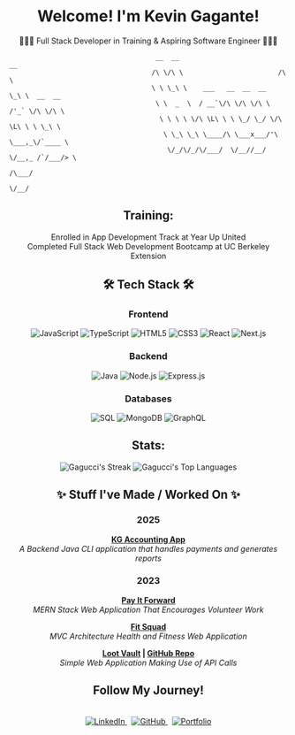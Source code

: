 <h1 align="center"> Welcome! I'm Kevin Gagante!</h1>
<p align="center"> 👨🏽‍💻 Full Stack Developer in Training & Aspiring Software Engineer 👨🏽‍💻 </p>

```
                                     __  __                          __              
                                    /\ \/\ \                        /\ \             
                                    \ \ \_\ \    ___   __  __  __   \_\ \  __  __    
                                     \ \  _  \  / __`\/\ \/\ \/\ \  /'_` \/\ \/\ \   
                                      \ \ \ \ \/\ \L\ \ \ \_/ \_/ \/\ \L\ \ \ \_\ \  
                                       \ \_\ \_\ \____/\ \___x___/'\ \___,_\/`____ \ 
                                        \/_/\/_/\/___/  \/__//__/   \/__,_ /`/___/> \
                                                                               /\___/
                                                                               \/__/ 
```

<h2 align="center"> Training: </h2>
<p align="center">
 Enrolled in App Development Track at Year Up United <br>
 Completed Full Stack Web Development Bootcamp at UC Berkeley Extension
<br>
</p>

<h2 align="center">🛠️ Tech Stack 🛠️</h2>

<div align="center">

### Frontend
![JavaScript](https://img.shields.io/badge/JavaScript-F7DF1E?style=for-the-badge&logo=javascript&logoColor=black)
![TypeScript](https://img.shields.io/badge/TypeScript-3178C6?style=for-the-badge&logo=typescript&logoColor=white)
![HTML5](https://img.shields.io/badge/HTML5-E34F26?style=for-the-badge&logo=html5&logoColor=white)
![CSS3](https://img.shields.io/badge/CSS3-1572B6?style=for-the-badge&logo=css3&logoColor=white)
![React](https://img.shields.io/badge/React-61DAFB?style=for-the-badge&logo=react&logoColor=black)
![Next.js](https://img.shields.io/badge/Next.js-000000?style=for-the-badge&logo=nextdotjs&logoColor=white)

### Backend
![Java](https://img.shields.io/badge/Java-ED8B00?style=for-the-badge&logo=openjdk&logoColor=white)
![Node.js](https://img.shields.io/badge/Node.js-339933?style=for-the-badge&logo=nodedotjs&logoColor=white)
![Express.js](https://img.shields.io/badge/Express.js-000000?style=for-the-badge&logo=express&logoColor=white)

### Databases
![SQL](https://img.shields.io/badge/SQL-4479A1?style=for-the-badge&logo=mysql&logoColor=white)
![MongoDB](https://img.shields.io/badge/MongoDB-47A248?style=for-the-badge&logo=mongodb&logoColor=white)
![GraphQL](https://img.shields.io/badge/GraphQL-E10098?style=for-the-badge&logo=graphql&logoColor=white)

</div>

<h2 align="center">Stats:</h2>

<div align="center">

![Gagucci's Streak](https://github-readme-streak-stats.herokuapp.com/?user=Gagucci&theme=react&hide_border=false) ![Gagucci's Top Languages](https://github-readme-stats.vercel.app/api/top-langs/?username=Gagucci&theme=react&show_icons=true&hide_border=false&layout=compact)



</div>


<h2 align="center">✨ Stuff I've Made / Worked On ✨</h2>

<div align="center">

### 2025  
**[KG Accounting App](https://github.com/Gagucci/Capstone-1-Accounting-Ledger-App)**  
*A Backend Java CLI application that handles payments and generates reports*  

### 2023  
**[Pay It Forward](https://github.com/Gagucci/payitforward)**  
*MERN Stack Web Application That Encourages Volunteer Work*  

**[Fit Squad](https://github.com/Gagucci/fit_squad)**  
*MVC Architecture Health and Fitness Web Application*  

**[Loot Vault](https://gagucci.github.io/project_1_Loot_Vault/) | [GitHub Repo](https://github.com/Gagucci/project_1_Loot_Vault)**  
*Simple Web Application Making Use of API Calls*  

</div>

<h2 align="center">Follow My Journey!</h2>
<br>
<div align="center">
  <a href="https://www.linkedin.com/in/kevingagante/">
    <img src="https://img.shields.io/badge/LinkedIn-181717?style=for-the-badge&logo=linkedin&logoColor=white" alt="LinkedIn"/>
  </a>
  &nbsp;
  <a href="https://github.com/Gagucci">
    <img src="https://img.shields.io/badge/GitHub-181717?style=for-the-badge&logo=github&logoColor=white" alt="GitHub"/>
  </a>
  &nbsp;
  <a href="https://gagucci.github.io/KG-Portfolio/">
    <img src="https://img.shields.io/badge/Portfolio-181717?style=for-the-badge&logo=arc&logoColor=white" alt="Portfolio"/>
  </a>
</div>
